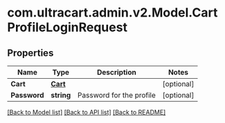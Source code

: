 # com.ultracart.admin.v2.Model.CartProfileLoginRequest
## Properties

Name | Type | Description | Notes
------------ | ------------- | ------------- | -------------
**Cart** | [**Cart**](Cart.md) |  | [optional] 
**Password** | **string** | Password for the profile | [optional] 

[[Back to Model list]](../README.md#documentation-for-models) [[Back to API list]](../README.md#documentation-for-api-endpoints) [[Back to README]](../README.md)


